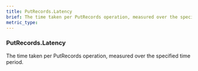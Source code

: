 ```yaml
---
title: PutRecords.Latency
brief: The time taken per PutRecords operation, measured over the specified time period.
metric_type:
---
```

### PutRecords.Latency

The time taken per PutRecords operation, measured over the specified time period.
